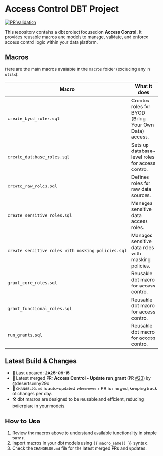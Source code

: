 # Access Control DBT Project

[![PR Validation](https://github.com/desertsunny29x/access_control/actions/workflows/pr-validation.yml/badge.svg)](https://github.com/desertsunny29x/access_control/actions/workflows/pr-validation.yml)

This repository contains a dbt project focused on **Access Control**. It provides reusable macros and models to manage, validate, and enforce access control logic within your data platform.

## Macros
Here are the main macros available in the `macros` folder (excluding any in `utils`):

| Macro | What it does |
|-------|---------------|
| `create_byod_roles.sql` | Creates roles for BYOD (Bring Your Own Data) access. |
| `create_database_roles.sql` | Sets up database-level roles for access control. |
| `create_raw_roles.sql` | Defines roles for raw data sources. |
| `create_sensitive_roles.sql` | Manages sensitive data access roles. |
| `create_sensitive_roles_with_masking_policies.sql` | Manages sensitive data roles with masking policies. |
| `grant_core_roles.sql` | Reusable dbt macro for access control. |
| `grant_functional_roles.sql` | Reusable dbt macro for access control. |
| `run_grants.sql` | Reusable dbt macro for access control. |

## Latest Build & Changes
- 📅 Last updated: **2025-09-15**
- 📝 Latest merged PR: **Access Control - Update run_grant** (PR [#23](https://github.com/desertsunny29x/access_control/pull/23)) by @desertsunny29x
- 📖 `CHANGELOG.md` is auto-updated whenever a PR is merged, keeping track of changes per day.
- 🛠️ dbt macros are designed to be reusable and efficient, reducing boilerplate in your models.

## How to Use
1. Review the macros above to understand available functionality in simple terms.
2. Import macros in your dbt models using `{{ macro_name() }}` syntax.
3. Check the `CHANGELOG.md` file for the latest merged PRs and updates.
